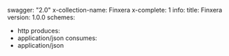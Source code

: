swagger: "2.0"
x-collection-name: Finxera
x-complete: 1
info:
  title: Finxera
  version: 1.0.0
schemes:
- http
produces:
- application/json
consumes:
- application/json